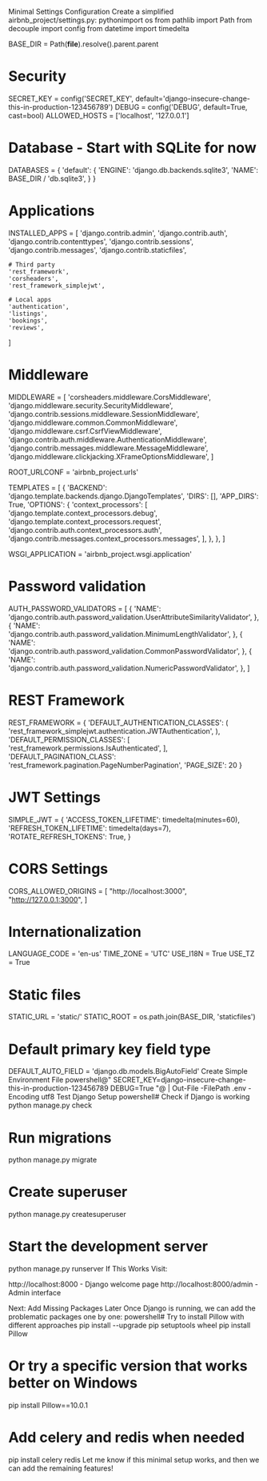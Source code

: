 Minimal Settings Configuration
Create a simplified airbnb_project/settings.py:
pythonimport os
from pathlib import Path
from decouple import config
from datetime import timedelta

BASE_DIR = Path(__file__).resolve().parent.parent

# Security
SECRET_KEY = config('SECRET_KEY', default='django-insecure-change-this-in-production-123456789')
DEBUG = config('DEBUG', default=True, cast=bool)
ALLOWED_HOSTS = ['localhost', '127.0.0.1']

# Database - Start with SQLite for now
DATABASES = {
    'default': {
        'ENGINE': 'django.db.backends.sqlite3',
        'NAME': BASE_DIR / 'db.sqlite3',
    }
}

# Applications
INSTALLED_APPS = [
    'django.contrib.admin',
    'django.contrib.auth',
    'django.contrib.contenttypes',
    'django.contrib.sessions',
    'django.contrib.messages',
    'django.contrib.staticfiles',
    
    # Third party
    'rest_framework',
    'corsheaders',
    'rest_framework_simplejwt',
    
    # Local apps
    'authentication',
    'listings',
    'bookings',
    'reviews',
]

# Middleware
MIDDLEWARE = [
    'corsheaders.middleware.CorsMiddleware',
    'django.middleware.security.SecurityMiddleware',
    'django.contrib.sessions.middleware.SessionMiddleware',
    'django.middleware.common.CommonMiddleware',
    'django.middleware.csrf.CsrfViewMiddleware',
    'django.contrib.auth.middleware.AuthenticationMiddleware',
    'django.contrib.messages.middleware.MessageMiddleware',
    'django.middleware.clickjacking.XFrameOptionsMiddleware',
]

ROOT_URLCONF = 'airbnb_project.urls'

TEMPLATES = [
    {
        'BACKEND': 'django.template.backends.django.DjangoTemplates',
        'DIRS': [],
        'APP_DIRS': True,
        'OPTIONS': {
            'context_processors': [
                'django.template.context_processors.debug',
                'django.template.context_processors.request',
                'django.contrib.auth.context_processors.auth',
                'django.contrib.messages.context_processors.messages',
            ],
        },
    },
]

WSGI_APPLICATION = 'airbnb_project.wsgi.application'

# Password validation
AUTH_PASSWORD_VALIDATORS = [
    {
        'NAME': 'django.contrib.auth.password_validation.UserAttributeSimilarityValidator',
    },
    {
        'NAME': 'django.contrib.auth.password_validation.MinimumLengthValidator',
    },
    {
        'NAME': 'django.contrib.auth.password_validation.CommonPasswordValidator',
    },
    {
        'NAME': 'django.contrib.auth.password_validation.NumericPasswordValidator',
    },
]

# REST Framework
REST_FRAMEWORK = {
    'DEFAULT_AUTHENTICATION_CLASSES': (
        'rest_framework_simplejwt.authentication.JWTAuthentication',
    ),
    'DEFAULT_PERMISSION_CLASSES': [
        'rest_framework.permissions.IsAuthenticated',
    ],
    'DEFAULT_PAGINATION_CLASS': 'rest_framework.pagination.PageNumberPagination',
    'PAGE_SIZE': 20
}

# JWT Settings
SIMPLE_JWT = {
    'ACCESS_TOKEN_LIFETIME': timedelta(minutes=60),
    'REFRESH_TOKEN_LIFETIME': timedelta(days=7),
    'ROTATE_REFRESH_TOKENS': True,
}

# CORS Settings
CORS_ALLOWED_ORIGINS = [
    "http://localhost:3000",
    "http://127.0.0.1:3000",
]

# Internationalization
LANGUAGE_CODE = 'en-us'
TIME_ZONE = 'UTC'
USE_I18N = True
USE_TZ = True

# Static files
STATIC_URL = 'static/'
STATIC_ROOT = os.path.join(BASE_DIR, 'staticfiles')

# Default primary key field type
DEFAULT_AUTO_FIELD = 'django.db.models.BigAutoField'
Create Simple Environment File
powershell@"
SECRET_KEY=django-insecure-change-this-in-production-123456789
DEBUG=True
"@ | Out-File -FilePath .env -Encoding utf8
Test Django Setup
powershell# Check if Django is working
python manage.py check

# Run migrations
python manage.py migrate

# Create superuser
python manage.py createsuperuser

# Start the development server
python manage.py runserver
If This Works
Visit:

http://localhost:8000 - Django welcome page
http://localhost:8000/admin - Admin interface

Next: Add Missing Packages Later
Once Django is running, we can add the problematic packages one by one:
powershell# Try to install Pillow with different approaches
pip install --upgrade pip setuptools wheel
pip install Pillow

# Or try a specific version that works better on Windows
pip install Pillow==10.0.1

# Add celery and redis when needed
pip install celery redis
Let me know if this minimal setup works, and then we can add the remaining features!